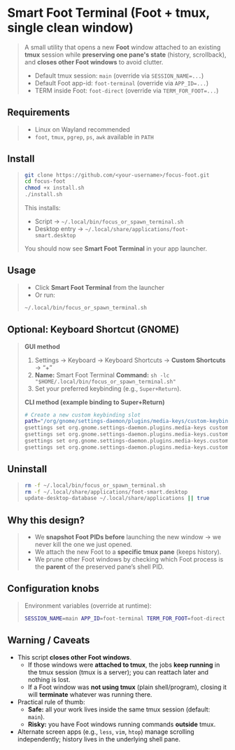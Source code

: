 
# Smart Foot Terminal (Foot + tmux, single clean window)

> A small utility that opens a new **Foot** window attached to an existing **tmux** session while **preserving one pane's state** (history, scrollback), and **closes other Foot windows** to avoid clutter.
>
> * Default tmux session: `main` (override via `SESSION_NAME=...`)
> * Default Foot app-id: `foot-terminal` (override via `APP_ID=...`)
> * TERM inside Foot: `foot-direct` (override via `TERM_FOR_FOOT=...`)

## Requirements

> * Linux on Wayland recommended
> * `foot`, `tmux`, `pgrep`, `ps`, `awk` available in `PATH`

## Install

> ```bash
> git clone https://github.com/<your-username>/focus-foot.git
> cd focus-foot
> chmod +x install.sh
> ./install.sh
> ```
>
> This installs:
>
> * Script → `~/.local/bin/focus_or_spawn_terminal.sh`
> * Desktop entry → `~/.local/share/applications/foot-smart.desktop`
>
> You should now see **Smart Foot Terminal** in your app launcher.

## Usage

> * Click **Smart Foot Terminal** from the launcher
> * Or run:
>
> ```bash
> ~/.local/bin/focus_or_spawn_terminal.sh
> ```

## Optional: Keyboard Shortcut (GNOME)

> **GUI method**
>
> 1. Settings → Keyboard → Keyboard Shortcuts → **Custom Shortcuts** → “+”
> 2. **Name:** Smart Foot Terminal
>    **Command:** `sh -lc "$HOME/.local/bin/focus_or_spawn_terminal.sh"`
> 3. Set your preferred keybinding (e.g., `Super+Return`).
>
> **CLI method (example binding to Super+Return)**
>
> ```bash
> # Create a new custom keybinding slot
> path="/org/gnome/settings-daemon/plugins/media-keys/custom-keybindings/smart-foot/"
> gsettings set org.gnome.settings-daemon.plugins.media-keys custom-keybindings "['$path']"
> gsettings set org.gnome.settings-daemon.plugins.media-keys.custom-keybinding:$path name "Smart Foot Terminal"
> gsettings set org.gnome.settings-daemon.plugins.media-keys.custom-keybinding:$path command "sh -lc \"$HOME/.local/bin/focus_or_spawn_terminal.sh\""
> gsettings set org.gnome.settings-daemon.plugins.media-keys.custom-keybinding:$path binding "<Super>Return"
> ```

## Uninstall

> ```bash
> rm -f ~/.local/bin/focus_or_spawn_terminal.sh
> rm -f ~/.local/share/applications/foot-smart.desktop
> update-desktop-database ~/.local/share/applications || true
> ```

## Why this design?

> * We **snapshot Foot PIDs before** launching the new window → we never kill the one we just opened.
> * We attach the new Foot to a **specific tmux pane** (keeps history).
> * We prune other Foot windows by checking which Foot process is the **parent** of the preserved pane’s shell PID.

## Configuration knobs

> Environment variables (override at runtime):
>
> ```bash
> SESSION_NAME=main APP_ID=foot-terminal TERM_FOR_FOOT=foot-direct ~/.local/bin/focus_or_spawn_terminal.sh
> ```

##  Warning / Caveats
- This script **closes other Foot windows**.  
  - If those windows were **attached to tmux**, the jobs **keep running** in the tmux session (tmux is a server); you can reattach later and nothing is lost.  
  - If a Foot window was **not using tmux** (plain shell/program), closing it will **terminate** whatever was running there.
- Practical rule of thumb:
  - **Safe:** all your work lives inside the same tmux session (default: `main`).  
  - **Risky:** you have Foot windows running commands **outside** tmux.
- Alternate screen apps (e.g., `less`, `vim`, `htop`) manage scrolling independently; history lives in the underlying shell pane.




